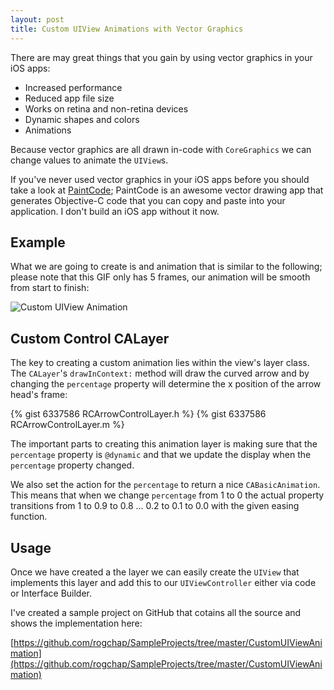 ```yaml
---
layout: post
title: Custom UIView Animations with Vector Graphics
---
```


There are may great things that you gain by using vector graphics in your iOS apps:

* Increased performance
* Reduced app file size
* Works on retina and non-retina devices
* Dynamic shapes and colors
* Animations

Because vector graphics are all drawn in-code with `CoreGraphics` we can change values to animate the `UIView`s.

If you've never used vector graphics in your iOS apps before you should take a look at [PaintCode](http://www.paintcodeapp.com/); PaintCode is an awesome vector drawing app that generates Objective-C code that you can copy and paste into your application. I don't build an iOS app without it now.

## Example

What we are going to create is and animation that is similar to the following; please note that this GIF only has 5 frames, our animation will be smooth from start to finish:

![Custom UIView Animation]({{site.url}}/images/custom_ui_animation.gif)

## Custom Control CALayer

The key to creating a custom animation lies within the view's layer class. The `CALayer`'s `drawInContext:` method will draw the curved arrow and by changing the `percentage` property will determine the x position of the arrow head's frame:

{% gist 6337586 RCArrowControlLayer.h %}
{% gist 6337586 RCArrowControlLayer.m %}

The important parts to creating this animation layer is making sure that the `percentage` property is `@dynamic` and that we update the display when the `percentage` property changed.

We also set the action for the `percentage` to return a nice `CABasicAnimation`. This means that when we change `percentage` from 1 to 0 the actual property transitions from 1 to 0.9 to 0.8 ... 0.2 to 0.1 to 0.0 with the given easing function.

## Usage

Once we have created a the layer we can easily create the `UIView` that implements this layer and add this to our `UIViewController` either via code or Interface Builder.

I've created a sample project on GitHub that cotains all the source and shows the implementation here:

[https://github.com/rogchap/SampleProjects/tree/master/CustomUIViewAnimation](https://github.com/rogchap/SampleProjects/tree/master/CustomUIViewAnimation)